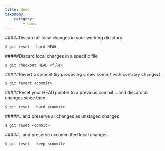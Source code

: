 ```yaml
---
title: Undo
taxonomy:
    category:
        - docs
---
```


#####Discard all local changes in your working directory

	$ git reset --hard HEAD

#####Discard local changes in a specific file

	$ git checkout HEAD <file>

#####Revert a commit (by producing a new commit with contrary changes)

	$ git revert <commit>

#####Reset your HEAD pointer to a previous commit ...and discard all changes since then

	$ git reset --hard <commit>

#####...and preserve all changes as unstaged changes

	$ git reset <commit>
    
#####...and preserve uncommitted local changes

	$ git reset --keep <commit>
    